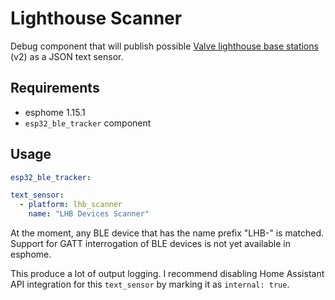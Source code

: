 # Lighthouse Scanner

Debug component that will publish possible [Valve lighthouse base stations](https://www.valvesoftware.com/en/index/base-stations) (v2) as a JSON text sensor.

## Requirements

* esphome 1.15.1
* `esp32_ble_tracker` component

## Usage

```yaml
esp32_ble_tracker:

text_sensor:
  - platform: lhb_scanner
    name: "LHB Devices Scanner"

```

At the moment, any BLE device that has the name prefix "LHB-" is matched. Support for GATT interrogation of BLE devices is not yet available in esphome.

This produce a lot of output logging. I recommend disabling Home Assistant API integration for this `text_sensor` by marking it as `internal: true`.